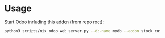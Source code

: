 # Usage

Start Odoo including this addon (from repo root):

```bash
python3 scripts/nix_odoo_web_server.py --db-name mydb --addon stock_customer_deposit
```
